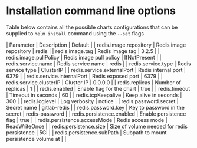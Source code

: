 # Installation command line options

Table below contains all the possible charts configurations that can be supplied to `helm install` command using the `--set` flags

| Parameter                    | Description                                 | Default        |
| redis.image.repository       | Redis image repository                      | redis          |
| redis.image.tag              | Redis image tag                             | 3.2.5          |
| redis.image.pullPolicy       | Redis image pull policy                     | IfNotPresent   |
| redis.service.name           | Redis service name                          | redis          |
| redis.service.type           | Redis service type                          | ClusterIP      |
| redis.service.externalPort   | Redis internal port                         | 6379           |
| redis.service.internalPort   | Redis exposed port                          | 6379           |
| redis.service.clusterIP      | Cluster IP                                  | 0.0.0.0        |
| redis.replicas               | Number of replicas                          | 1              |
| redis.enabled                | Enable flag for the chart                   | true           |
| redis.timeout                | Timeout in seconds                          | 60             |
| redis.tcpKeepalive           | Keep alive in seconds                       | 300            |
| redis.loglevel               | Log verbosity                               | notice         |
| redis.password.secret        | Secret name                                 | gitlab-redis   |
| redis.password.key           | Key to password in the secret               | redis-password |
| redis.persistence.enabled    | Enable persistence flag                     | true           |
| redis.persistence.accessMode | Redis access mode                           | ReadWriteOnce  |
| redis.persistence.size       | Size of volume needed for redis persistence | 5Gi            |
| redis.persistence.subPath    | Subpath to mount persistence volume at      |                |

